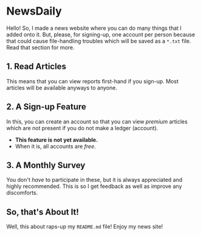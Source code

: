 # **NewsDaily** #
 Hello! So, I made a news website where you can do many things that I added onto it. But, please, for signing-up, one account per person because that could cause file-handling troubles which will be saved as a `*.txt` file. Read that section for more.
 
 
## **1. Read Articles** ##
 This means that you can view reports first-hand if you sign-up. Most articles will be available anyways to anyone.
 
 
## **2. A Sign-up Feature** ##
 In this, you can create an account so that you can view _premium_ articles which are not present if you do not make a ledger (account).
  - **This feature is not yet available.**
  - When it is, all accounts are _free_.
 
 
## **3. A Monthly Survey** ##
 You don't _have_ to participate in these, but it is always appreciated and highly recommended. This is so I get feedback as well as improve any discomforts.
 
 
## **So, that's About It!** ##
 Well, this about raps-up my `README.md` file! Enjoy my news site!

